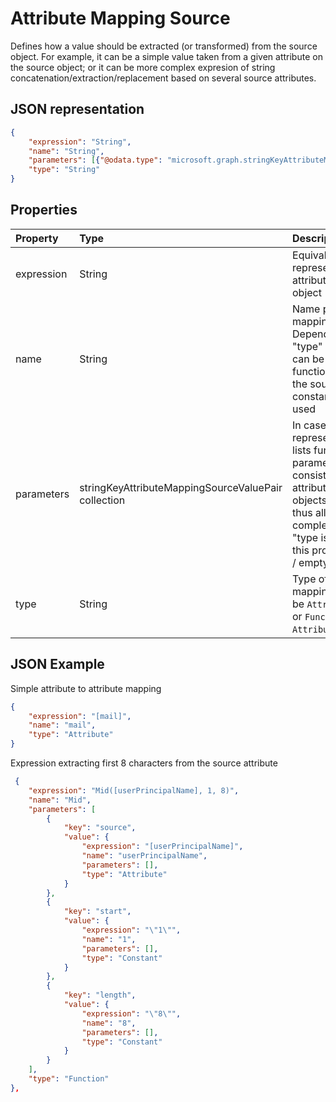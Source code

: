 # Attribute Mapping Source

Defines how a value should be extracted (or transformed) from the source object. For example, it can be a simple value taken from a given attribute on the source object; or it can be more complex expresion of string concatenation/extraction/replacement based on several source attributes. 

## JSON representation

```json
{
    "expression": "String",
    "name": "String",
    "parameters": [{"@odata.type": "microsoft.graph.stringKeyAttributeMappingSourceValuePair"}],
    "type": "String"
}
```

## Properties

| Property              | Type                      | Description               |
|:----------------------|:--------------------------|:--------------------------|
|expression             |String                     |Equivalent expression representation of this attributeMappingSource object|
|name                   |String                     |Name parameter of the mapping source Depending on the "type" property value, can be the name of the function, the name of the source attribute, or constant value to be used |
|parameters             |stringKeyAttributeMappingSourceValuePair collection | In case this object represents a function, lists function parameters. Parameters consist of attributeMappingSource objects themselves, thus allowing for complex expressions If "type is not `Function`, this property will be null / empty array |
|type                   | String                    |Type of this attribute mapping source. Can be `Attribute`, `Constant` or `Function`. Default is `Attribute`.| 


## JSON Example

Simple attribute to attribute mapping

```json
{
    "expression": "[mail]",
    "name": "mail",
    "type": "Attribute"
}
```

Expression extracting first 8 characters from the source attribute

```json
 {
    "expression": "Mid([userPrincipalName], 1, 8)",
    "name": "Mid",
    "parameters": [
        {
            "key": "source",
            "value": {
                "expression": "[userPrincipalName]",
                "name": "userPrincipalName",
                "parameters": [],
                "type": "Attribute"
            }
        },
        {
            "key": "start",
            "value": {
                "expression": "\"1\"",
                "name": "1",
                "parameters": [],
                "type": "Constant"
            }
        },
        {
            "key": "length",
            "value": {
                "expression": "\"8\"",
                "name": "8",
                "parameters": [],
                "type": "Constant"
            }
        }
    ],
    "type": "Function"
},
```